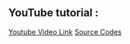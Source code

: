 
## YouTube tutorial :

[Youtube Video Link](https://www.youtube.com/channel/UCzjZ5olTc0hsbr27GfcTzUQ)
[Source Codes](https://github.com/developerrripon/google-project)
